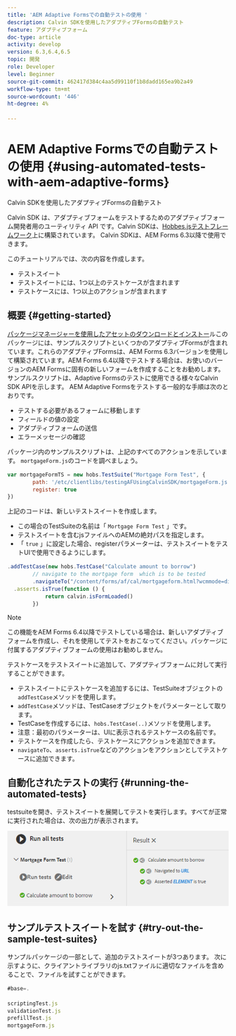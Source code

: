 ```yaml
---
title: 'AEM Adaptive Formsでの自動テストの使用 '
description: Calvin SDKを使用したアダプティブFormsの自動テスト
feature: アダプティブフォーム
doc-type: article
activity: develop
version: 6.3,6.4,6.5
topic: 開発
role: Developer
level: Beginner
source-git-commit: 462417d384c4aa5d99110f1b8dadd165ea9b2a49
workflow-type: tm+mt
source-wordcount: '446'
ht-degree: 4%

---
```



# AEM Adaptive Formsでの自動テストの使用 {#using-automated-tests-with-aem-adaptive-forms}

Calvin SDKを使用したアダプティブFormsの自動テスト

Calvin SDK は、アダプティブフォームをテストするためのアダプティブフォーム開発者用のユーティリティ API です。Calvin SDKは、[Hobbes.jsテストフレームワーク](https://experienceleague.adobe.com/docs/experience-manager-release-information/aem-release-updates/previous-updates/aem-previous-versions.html)上に構築されています。 Calvin SDKは、AEM Forms 6.3以降で使用できます。

このチュートリアルでは、次の内容を作成します。

* テストスイート
* テストスイートには、1つ以上のテストケースが含まれます
* テストケースには、1つ以上のアクションが含まれます

## 概要 {#getting-started}

[パッケージマネージャーを使用したアセットのダウンロードとインストー](assets/testingadaptiveformsusingcalvinsdk1.zip)ルこのパッケージには、サンプルスクリプトといくつかのアダプティブFormsが含まれています。これらのアダプティブFormsは、AEM Forms 6.3バージョンを使用して構築されています。AEM Forms 6.4以降でテストする場合は、お使いのバージョンのAEM Formsに固有の新しいフォームを作成することをお勧めします。 サンプルスクリプトは、Adaptive Formsのテストに使用できる様々なCalvin SDK APIを示します。 AEM Adaptive Formsをテストする一般的な手順は次のとおりです。

* テストする必要があるフォームに移動します
* フィールドの値の設定
* アダプティブフォームの送信
* エラーメッセージの確認

パッケージ内のサンプルスクリプトは、上記のすべてのアクションを示しています。
`mortgageForm.js`のコードを調べましょう。

```javascript
var mortgageFormTS = new hobs.TestSuite("Mortgage Form Test", {
        path: '/etc/clientlibs/testingAFUsingCalvinSDK/mortgageForm.js',
        register: true
})
```

上記のコードは、新しいテストスイートを作成します。

* この場合のTestSuiteの名前は「 `Mortgage Form Test` 」です。
* テストスイートを含むjsファイルへのAEMの絶対パスを指定します。
* 「 `true` 」に設定した場合、registerパラメーターは、テストスイートをテストUIで使用できるようにします。

```javascript
.addTestCase(new hobs.TestCase("Calculate amount to borrow")
        // navigate to the mortgage form  which is to be tested
        .navigateTo("/content/forms/af/cal/mortgageform.html?wcmmode=disabled")
  .asserts.isTrue(function () {
            return calvin.isFormLoaded()
        })
```

>[!NOTE]
>
>この機能をAEM Forms 6.4以降でテストしている場合は、新しいアダプティブフォームを作成し、それを使用してテストをおこなってください。パッケージに付属するアダプティブフォームの使用はお勧めしません。

テストケースをテストスイートに追加して、アダプティブフォームに対して実行することができます。

* テストスイートにテストケースを追加するには、TestSuiteオブジェクトの`addTestCase`メソッドを使用します。
* `addTestCase`メソッドは、TestCaseオブジェクトをパラメーターとして取ります。
* TestCaseを作成するには、`hobs.TestCase(..)`メソッドを使用します。
* 注意：最初のパラメーターは、UIに表示されるテストケースの名前です。
* テストケースを作成したら、テストケースにアクションを追加できます。
* `navigateTo`、`asserts.isTrue`などのアクションをアクションとしてテストケースに追加できます。

## 自動化されたテストの実行 {#running-the-automated-tests}

[](http://localhost:4502/libs/granite/testing/hobbes.html)testsuiteを開き、テストスイートを展開してテストを実行します。すべてが正常に実行された場合は、次の出力が表示されます。

![calvinsdk](assets/calvinimage.png)

## サンプルテストスイートを試す {#try-out-the-sample-test-suites}

サンプルパッケージの一部として、追加のテストスイートが3つあります。 次に示すように、クライアントライブラリのjs.txtファイルに適切なファイルを含めることで、ファイルを試すことができます。

```javascript
#base=.

scriptingTest.js
validationTest.js
prefillTest.js
mortgageForm.js
```

